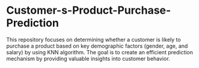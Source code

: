 # Customer-s-Product-Purchase-Prediction
This repository focuses on determining whether a customer is likely to purchase a product based on key demographic factors (gender, age, and salary) by using KNN algorithm. The goal is to create an efficient prediction mechanism by providing valuable insights into customer behavior.
